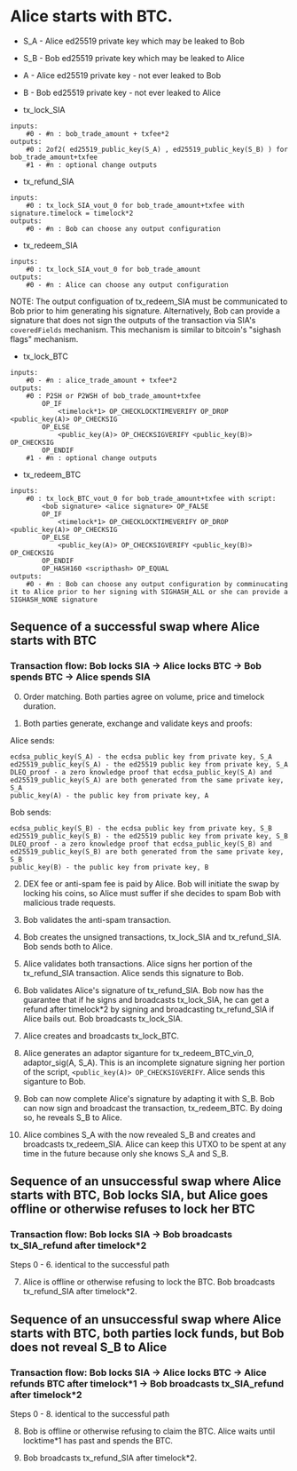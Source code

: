 # Alice starts with BTC.

- S_A - Alice ed25519 private key which may be leaked to Bob
- S_B - Bob ed25519 private key which may be leaked to Alice

- A - Alice ed25519 private key - not ever leaked to Bob
- B - Bob ed25519 private key - not ever leaked to Alice

- tx_lock_SIA
```
inputs:
	#0 - #n : bob_trade_amount + txfee*2
outputs:
	#0 : 2of2( ed25519_public_key(S_A) , ed25519_public_key(S_B) ) for bob_trade_amount+txfee
	#1 - #n : optional change outputs
```

- tx_refund_SIA
```
inputs:
	#0 : tx_lock_SIA_vout_0 for bob_trade_amount+txfee with signature.timelock = timelock*2
outputs:
	#0 - #n : Bob can choose any output configuration 
```
- tx_redeem_SIA
```
inputs:
	#0 : tx_lock_SIA_vout_0 for bob_trade_amount 
outputs:
	#0 - #n : Alice can choose any output configuration 
```
NOTE: The output configuation of tx_redeem_SIA must be communicated to Bob prior to him generating his signature. Alternatively, Bob can provide a signature that does not sign the outputs of the transaction via SIA's `coveredFields` mechanism. This mechanism is similar to bitcoin's "sighash flags" mechanism.

- tx_lock_BTC
```
inputs:
	#0 - #n : alice_trade_amount + txfee*2
outputs:
	#0 : P2SH or P2WSH of bob_trade_amount+txfee
		OP_IF
			<timelock*1> OP_CHECKLOCKTIMEVERIFY OP_DROP <public_key(A)> OP_CHECKSIG
		OP_ELSE
			<public_key(A)> OP_CHECKSIGVERIFY <public_key(B)> OP_CHECKSIG
		OP_ENDIF
	#1 - #n : optional change outputs
```

- tx_redeem_BTC
```
inputs:
	#0 : tx_lock_BTC_vout_0 for bob_trade_amount+txfee with script:
		<bob signature> <alice signature> OP_FALSE
		OP_IF
			<timelock*1> OP_CHECKLOCKTIMEVERIFY OP_DROP <public_key(A)> OP_CHECKSIG 
		OP_ELSE 
			<public_key(A)> OP_CHECKSIGVERIFY <public_key(B)> OP_CHECKSIG
		OP_ENDIF 
		OP_HASH160 <scripthash> OP_EQUAL
outputs:
	#0 - #n : Bob can choose any output configuration by comminucating it to Alice prior to her signing with SIGHASH_ALL or she can provide a SIGHASH_NONE signature 
```

## Sequence of a successful swap where Alice starts with BTC
### Transaction flow: Bob locks SIA -> Alice locks BTC -> Bob spends BTC -> Alice spends SIA

0. Order matching. Both parties agree on volume, price and timelock duration.

1. Both parties generate, exchange and validate keys and proofs:

Alice sends:
```
ecdsa_public_key(S_A) - the ecdsa public key from private key, S_A
ed25519_public_key(S_A) - the ed25519 public key from private key, S_A
DLEQ_proof - a zero knowledge proof that ecdsa_public_key(S_A) and ed25519_public_key(S_A) are both generated from the same private key, S_A
public_key(A) - the public key from private key, A
```
Bob sends:
```
ecdsa_public_key(S_B) - the ecdsa public key from private key, S_B
ed25519_public_key(S_B) - the ed25519 public key from private key, S_B
DLEQ_proof - a zero knowledge proof that ecdsa_public_key(S_B) and ed25519_public_key(S_B) are both generated from the same private key, S_B
public_key(B) - the public key from private key, B
```

2. DEX fee or anti-spam fee is paid by Alice. Bob will initiate the swap by locking his coins, so Alice must suffer if she decides to spam Bob with malicious trade requests.

3. Bob validates the anti-spam transaction. 

4. Bob creates the unsigned transactions, tx_lock_SIA and tx_refund_SIA. Bob sends both to Alice.

5. Alice validates both transactions. Alice signs her portion of the tx_refund_SIA transaction. Alice sends this signature to Bob.

6. Bob validates Alice's signature of tx_refund_SIA. Bob now has the guarantee that if he signs and broadcasts tx_lock_SIA, he can get a refund after timelock\*2 by signing and broadcasting tx_refund_SIA if Alice bails out. Bob broadcasts tx_lock_SIA.

7. Alice creates and broadcasts tx_lock_BTC.

8. Alice generates an adaptor siganture for tx_redeem_BTC_vin_0, adaptor_sig(A, S_A). This is an incomplete signature signing her portion of the script, `<public_key(A)> OP_CHECKSIGVERIFY`. Alice sends this siganture to Bob.

9. Bob can now complete Alice's signature by adapting it with S_B. Bob can now sign and broadcast the transaction, tx_redeem_BTC. By doing so, he reveals S_B to Alice.

10. Alice combines S_A with the now revealed S_B and creates and broadcasts tx_redeem_SIA. Alice can keep this UTXO to be spent at any time in the future because only she knows S_A and S_B.

## Sequence of an unsuccessful swap where Alice starts with BTC, Bob locks SIA, but Alice goes offline or otherwise refuses to lock her BTC
### Transaction flow: Bob locks SIA -> Bob broadcasts tx_SIA_refund after timelock\*2
Steps 0 - 6. identical to the successful path

7. Alice is offline or otherwise refusing to lock the BTC. Bob broadcasts tx_refund_SIA after timelock*2.


## Sequence of an unsuccessful swap where Alice starts with BTC, both parties lock funds, but Bob does not reveal S_B to Alice
### Transaction flow: Bob locks SIA -> Alice locks BTC -> Alice refunds BTC after timelock\*1 -> Bob broadcasts tx_SIA_refund after timelock\*2
Steps 0 - 8. identical to the successful path

8. Bob is offline or otherwise refusing to claim the BTC. Alice waits until locktime\*1 has past and spends the BTC. 

9. Bob broadcasts tx_refund_SIA after timelock\*2.
